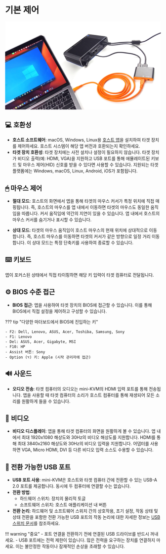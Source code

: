 # 기본 제어

![use-case-pc-angled-view](images/product/use-case-pc-angled-view.jpg)

## 💻 호환성

- **호스트 소프트웨어**: macOS, Windows, Linux용 [호스트 앱](/app)을 설치하여 타겟 장치를 제어하세요. 호스트 시스템이 해당 앱 버전과 호환되는지 확인하세요.
- **타겟 장치 호환성**: 타겟 장치에는 사전 설치나 설정이 필요하지 않습니다. 타겟 장치가 비디오 출력(예: HDMI, VGA)을 지원하고 USB 포트를 통해 에뮬레이트된 키보드 및 마우스 제어(HID) 신호를 받을 수 있다면 사용할 수 있습니다. 지원되는 타겟 플랫폼에는 Windows, macOS, Linux, Android, iOS가 포함됩니다.

## 🖱 마우스 제어

- **절대 모드**: 호스트의 화면에서 앱을 통해 타겟의 마우스 커서가 특정 위치에 직접 매핑됩니다. 즉, 호스트의 마우스를 앱 내에서 이동하면 타겟의 마우스도 동일한 움직임을 따릅니다. 커서 움직임에 약간의 지연이 있을 수 있습니다. 앱 내에서 호스트의 마우스 커서를 숨기거나 표시할 수 있습니다.

- **상대 모드**: 타겟의 마우스 움직임이 호스트 마우스의 현재 위치에 상대적으로 이동합니다. 즉, 호스트 마우스를 이동하면 타겟의 커서가 같은 방향으로 일정 거리 이동합니다. 이 상대 모드는 특정 단축키를 사용하여 종료할 수 있습니다.

## ⌨️ 키보드

앱이 포커스된 상태에서 직접 타이핑하면 해당 키 입력이 타겟 컴퓨터로 전달됩니다.

## ⚙️ BIOS 수준 접근

- **BIOS 접근**: 앱을 사용하여 타겟 장치의 BIOS에 접근할 수 있습니다. 이를 통해 BIOS에서 직접 설정을 제어하고 구성할 수 있습니다.

??? tip "다양한 마더보드에서 BIOS에 진입하는 키"

    - F2: Dell, Lenovo, ASUS, Acer, Toshiba, Samsung, Sony
    - F1: Lenovo
    - Del: ASUS, Acer, Gigabyte, MSI
    - F10: HP
    - Assist 버튼: Sony
    - Option (⌥) 키: Apple (시작 관리자에 접근)

## 🔊 사운드

- **오디오 전송**: 타겟 컴퓨터의 오디오는 mini-KVM의 HDMI 입력 포트를 통해 전송됩니다. 앱을 사용할 때 타겟 컴퓨터의 소리가 호스트 컴퓨터를 통해 재생되어 모든 소리를 원활하게 들을 수 있습니다.

## 🎥 비디오

- **비디오 디스플레이**: 앱을 통해 타겟 컴퓨터의 화면을 원활하게 볼 수 있습니다. 앱 내에서 최대 1920x1080 해상도와 30Hz의 비디오 해상도를 지원합니다. HDMI를 통해 최대 3840x2160 해상도와 30Hz의 비디오 입력을 지원합니다. 어댑터를 사용하면 VGA, Micro HDMI, DVI 등 다른 비디오 입력 소스도 수용할 수 있습니다.

## 🔄 전환 가능한 USB 포트

- **USB 포트 사용**: mini-KVM은 호스트와 타겟 컴퓨터 간에 전환할 수 있는 USB-A 2.0 포트를 제공합니다. 동시에 두 컴퓨터에 연결할 수는 없습니다.
- **전환 방법**: 
    - 하드웨어 스위치: 장치의 물리적 토글
    - 소프트웨어 스위치: 호스트 애플리케이션 내 버튼
- **전환 논리**: 하드웨어 및 소프트웨어 스위치 간의 상호작용, 초기 설정, 작동 상태 및 상태 전환을 포함한 전환 가능한 USB 포트의 작동 논리에 대한 자세한 정보는 [USB 스위치 문서](usb-switch.md)를 참조하세요.

!!! warning "중요"
    - 포트 연결을 전환하기 전에 연결된 USB 드라이브를 반드시 꺼내세요.
    - USB 포트에는 전력 제한이 있습니다. 많은 전력을 요구하는 장치를 연결하지 마세요. 이는 불안정한 작동이나 잠재적인 손상을 초래할 수 있습니다.
